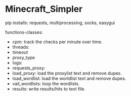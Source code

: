 # Minecraft_Simpler

pip installs:
requests, multiprocessing, socks, easygui

functions-classes:
- cpm: track the checks per minute over time.
- threads:
- timeout
- proxy_type
- logs: 
- requests_proxy: 
- load_proxy: load the proxylist text and remove dupes.
- load_wordlist: load the worldlist text and remove dupes.
- vail_wordlists: loop the wordlists.
- results: write results/hits to text file. 
